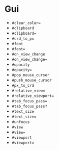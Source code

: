 Gui
===
- `#clear_color=`
- `#clipboard`
- `#clipboard=`
- `#crd_to_px`
- `#font`
- `#font=`
- `#on_view_change`
- `#on_view_change=`
- `#opacity`
- `#opacity=`
- `#pop_mouse_cursor`
- `#push_mouse_cursor`
- `#px_to_crd`
- `#relative_view=`
- `#relative_viewport=`
- `#tab_focus_pass=`
- `#tab_focus_pass?`
- `#text_size`
- `#text_size=`
- `#unfocus`
- `#view`
- `#view=`
- `#viewport`
- `#viewport=`
